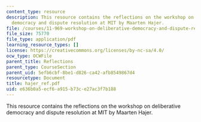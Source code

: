 ```yaml
---
content_type: resource
description: This resource contains the reflections on the workshop on deliberative
  democracy and dispute resolution at MIT by Maarten Hajer.
file: /courses/11-969-workshop-on-deliberative-democracy-and-dispute-resolution-summer-2005/e636b0a5ecf6a915b73ce27ac3f7b188_hajer_ref.pdf
file_size: 75770
file_type: application/pdf
learning_resource_types: []
license: https://creativecommons.org/licenses/by-nc-sa/4.0/
ocw_type: OCWFile
parent_title: Reflections
parent_type: CourseSection
parent_uid: 5efb6cbf-8be1-d826-ca42-afb8549867d4
resourcetype: Document
title: hajer_ref.pdf
uid: e636b0a5-ecf6-a915-b73c-e27ac3f7b188
---
```

This resource contains the reflections on the workshop on deliberative democracy and dispute resolution at MIT by Maarten Hajer.
